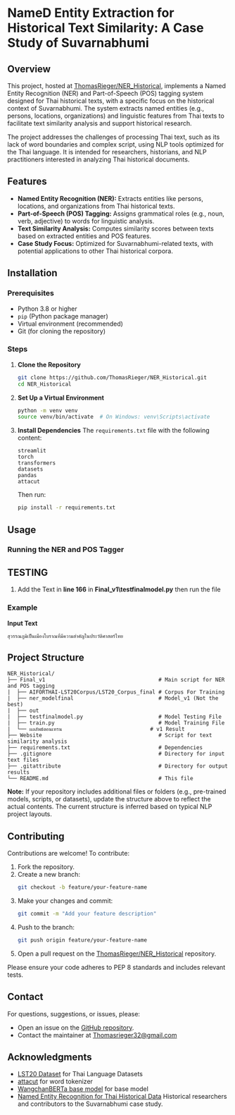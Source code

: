 # NameD Entity Extraction for Historical Text Similarity: A Case Study of Suvarnabhumi

## Overview
This project, hosted at [ThomasRieger/NER_Historical](https://github.com/ThomasRieger/NER_Historical), implements a Named Entity Recognition (NER) and Part-of-Speech (POS) tagging system designed for Thai historical texts, with a specific focus on the historical context of Suvarnabhumi. The system extracts named entities (e.g., persons, locations, organizations) and linguistic features from Thai texts to facilitate text similarity analysis and support historical research.

The project addresses the challenges of processing Thai text, such as its lack of word boundaries and complex script, using NLP tools optimized for the Thai language. It is intended for researchers, historians, and NLP practitioners interested in analyzing Thai historical documents.

## Features
- **Named Entity Recognition (NER):** Extracts entities like persons, locations, and organizations from Thai historical texts.
- **Part-of-Speech (POS) Tagging:** Assigns grammatical roles (e.g., noun, verb, adjective) to words for linguistic analysis.
- **Text Similarity Analysis:** Computes similarity scores between texts based on extracted entities and POS features.
- **Case Study Focus:** Optimized for Suvarnabhumi-related texts, with potential applications to other Thai historical corpora.

## Installation

### Prerequisites
- Python 3.8 or higher
- `pip` (Python package manager)
- Virtual environment (recommended)
- Git (for cloning the repository)

### Steps
1. **Clone the Repository**
   ```bash
   git clone https://github.com/ThomasRieger/NER_Historical.git
   cd NER_Historical
   ```

2. **Set Up a Virtual Environment**
   ```bash
   python -m venv venv
   source venv/bin/activate  # On Windows: venv\Scripts\activate
   ```

3. **Install Dependencies**
   The `requirements.txt` file with the following content:
   ```
   streamlit
   torch
   transformers
   datasets
   pandas
   attacut
   ```
   Then run:
   ```bash
   pip install -r requirements.txt
   ```

## Usage

### Running the NER and POS Tagger

## TESTING
1. Add the Text in **line 166** in **Final_v1\testfinalmodel.py** then run the file

### Example
**Input Text**
```
สุวรรณภูมิเป็นเมืองโบราณที่มีความสำคัญในประวัติศาสตร์ไทย
```

## Project Structure
```
NER_Historical/
├── Final_v1                                    # Main script for NER and POS tagging
|  ├── AIFORTHAI-LST20Corpus/LST20_Corpus_final # Corpus For Training
|  ├── ner_modelfinal                           # Model_v1 (Not the best)
|  ├── out                                      
|  ├── testfinalmodel.py                        # Model Testing File
|  ├── train.py                                 # Model Training File
|  └── ผลลัพธ์ตอนเทรน                            # v1 Result
├── Website                                     # Script for text similarity analysis
├── requirements.txt                            # Dependencies
├── .gitignore                                  # Directory for input text files
├── .gitattribute                               # Directory for output results
└── README.md                                   # This file
```

**Note:** If your repository includes additional files or folders (e.g., pre-trained models, scripts, or datasets), update the structure above to reflect the actual contents. The current structure is inferred based on typical NLP project layouts.

## Contributing
Contributions are welcome! To contribute:
1. Fork the repository.
2. Create a new branch:
   ```bash
   git checkout -b feature/your-feature-name
   ```
3. Make your changes and commit:
   ```bash
   git commit -m "Add your feature description"
   ```
4. Push to the branch:
   ```bash
   git push origin feature/your-feature-name
   ```
5. Open a pull request on the [ThomasRieger/NER_Historical](https://github.com/ThomasRieger/NER_Historical) repository.

Please ensure your code adheres to PEP 8 standards and includes relevant tests.

## Contact
For questions, suggestions, or issues, please:
- Open an issue on the [GitHub repository](https://github.com/ThomasRieger/NER_Historical).
- Contact the maintainer at [Thomasrieger32@gmail.com](mailto:Thomasrieger32@gmail.com)

## Acknowledgments
- [LST20 Dataset](https://huggingface.co/datasets/lst-nectec/lst20) for Thai Language Datasets
- [attacut](https://github.com/PyThaiNLP/attacut) for word tokenizer
- [WangchanBERTa base model](https://huggingface.co/airesearch/wangchanberta-base-att-spm-uncased) for base model
- [Named Entity Recognition for Thai Historical Data](https://ieeexplore.ieee.org/document/10613644) Historical researchers and contributors to the Suvarnabhumi case study.

